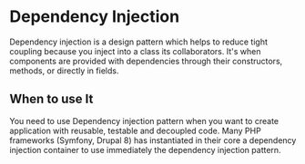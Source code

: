 # Dependency Injection

Dependency injection is a design pattern which helps to reduce tight coupling because you inject into a class its collaborators.
It's when components are provided with dependencies through their constructors, methods, or directly in fields.

## When to use It

You need to use Dependency injection pattern when you want to create application with reusable, testable and decoupled code.
Many PHP frameworks (Symfony, Drupal 8) has instantiated in their core a dependency injection container to use immediately the dependency injection pattern.
